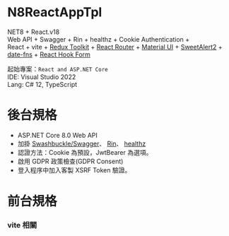 # N8ReactAppTpl
 NET8 + React.v18  
 Web API + Swagger + Rin + healthz + Cookie Authentication +   
 React + vite + 
[Redux Toolkit](https://redux-toolkit.js.org/) + 
[React Router](https://reactrouter.com/en/main/start/tutorial) + 
[Material UI](https://mui.com/core/) +
[SweetAlert2](https://sweetalert2.github.io/) +
[date-fns](https://date-fns.org/) +
[React Hook Form](https://react-hook-form.com/)

 起始專案：`React and ASP.NET Core`   
 IDE: Visual Studio 2022   
 Lang: C# 12, TypeScript   
 
# 後台規格
* ASP.NET Core 8.0 Web API
* 加掛 [Swashbuckle/Swagger](https://learn.microsoft.com/zh-tw/aspnet/core/tutorials/getting-started-with-swashbuckle?view=aspnetcore-8.0&tabs=visual-studio)、
  [Rin](https://github.com/mayuki/Rin)、
  [healthz](https://learn.microsoft.com/zh-tw/aspnet/core/host-and-deploy/health-checks?view=aspnetcore-8.0)
* 認證方法：Cookie 為預設，JwtBearer 為選項。 
* 啟用 GDPR 政策檢查(GDPR Consent)
* 登入程序中加入客製 XSRF Token 驗證。

# 前台規格


### vite 相關
